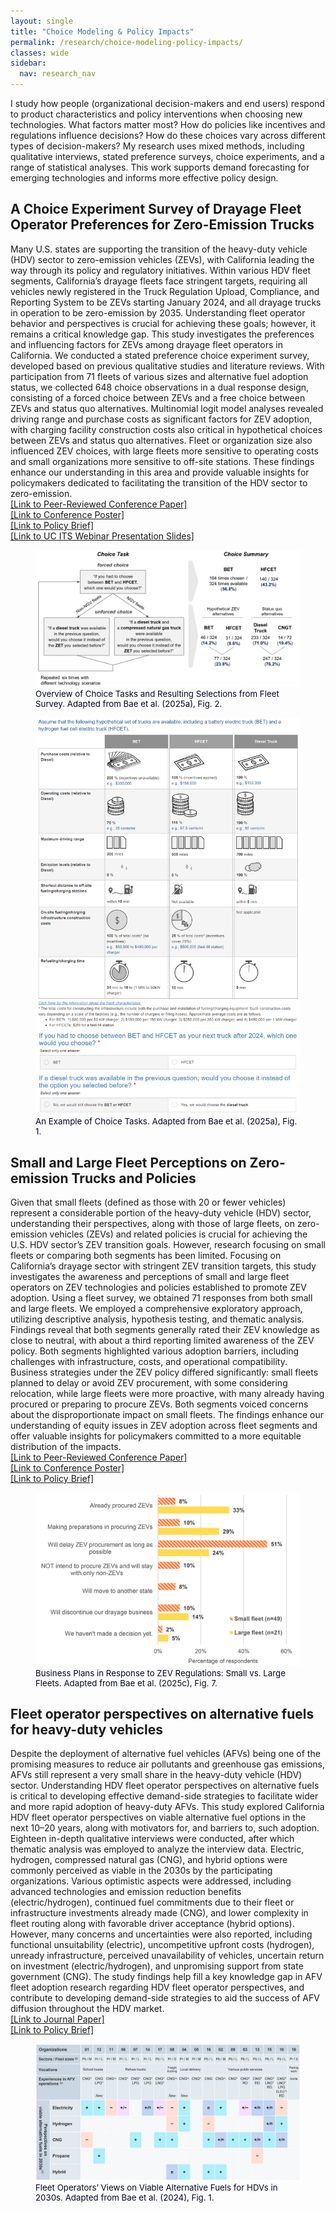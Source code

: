 ```yaml
---
layout: single
title: "Choice Modeling & Policy Impacts"
permalink: /research/choice-modeling-policy-impacts/
classes: wide
sidebar:
  nav: research_nav
---
```


I study how people (organizational decision-makers and end users) respond to product characteristics and policy interventions when choosing new technologies. What factors matter most? How do policies like incentives and regulations influence decisions? How do these choices vary across different types of decision-makers? My research uses mixed methods, including qualitative interviews, stated preference surveys, choice experiments, and a range of statistical analyses. This work supports demand forecasting for emerging technologies and informs more effective policy design.

## A Choice Experiment Survey of Drayage Fleet Operator Preferences for Zero-Emission Trucks
Many U.S. states are supporting the transition of the heavy-duty vehicle (HDV) sector to zero-emission vehicles (ZEVs), with California leading the way through its policy and regulatory initiatives. Within various HDV fleet segments, California’s drayage fleets face stringent targets, requiring all vehicles newly registered in the Truck Regulation Upload, Compliance, and Reporting System to be ZEVs starting January 2024, and all drayage trucks in operation to be zero-emission by 2035. Understanding fleet operator behavior and perspectives is crucial for achieving these goals; however, it remains a critical knowledge gap. This study investigates the preferences and influencing factors for ZEVs among drayage fleet operators in California. We conducted a stated preference choice experiment survey, developed based on previous qualitative studies and literature reviews. With participation from 71 fleets of various sizes and alternative fuel adoption status, we collected 648 choice observations in a dual response design, consisting of a forced choice between ZEVs and a free choice between ZEVs and status quo alternatives. Multinomial logit model analyses revealed driving range and purchase costs as significant factors for ZEV adoption, with charging facility construction costs also critical in hypothetical choices between ZEVs and status quo alternatives. Fleet or organization size also influenced ZEV choices, with large fleets more sensitive to operating costs and small organizations more sensitive to off-site stations. These findings enhance our understanding in this area and provide valuable insights for policymakers dedicated to facilitating the transition of the HDV sector to zero-emission.  
[[Link to Peer-Reviewed Conference Paper]](https://escholarship.org/uc/item/2sf928j3)  
[[Link to Conference Poster]](/assets/images/trb-poster-choice-experiment-bae2025a.png)  
[[Link to Policy Brief]](https://doi.org/10.7922/G2DZ06NP)  
[[Link to UC ITS Webinar Presentation Slides]](/assets/files/ucits-webinar-presentation-bae2024.pdf)

<figure>
  <img src="/assets/images/choice-task-overview-bae2025a.png" alt="Overview of Choice Tasks and Resulting Selections from Fleet Survey" class="zoom--enabled">
  <figcaption style="font-size: 0.95em; color: #050821;">Overview of Choice Tasks and Resulting Selections from Fleet Survey. Adapted from Bae et al. (2025a), Fig. 2.</figcaption>
</figure>

<figure>
  <img src="/assets/images/choice-task-example-bae2025a.png" alt="An Example of Choice Tasks" class="zoom--enabled">
  <figcaption style="font-size: 0.95em; color: #050821;">An Example of Choice Tasks. Adapted from Bae et al. (2025a), Fig. 1.</figcaption>
</figure>

## Small and Large Fleet Perceptions on Zero-emission Trucks and Policies
Given that small fleets (defined as those with 20 or fewer vehicles) represent a considerable portion of the heavy-duty vehicle (HDV) sector, understanding their perspectives, along with those of large fleets, on zero-emission vehicles (ZEVs) and related policies is crucial for achieving the U.S. HDV sector’s ZEV transition goals. However, research focusing on small fleets or comparing both segments has been limited. Focusing on California’s drayage sector with stringent ZEV transition targets, this study investigates the awareness and perceptions of small and large fleet operators on ZEV technologies and policies established to promote ZEV adoption.  Using a fleet survey, we obtained 71 responses from both small and large fleets. We employed a comprehensive exploratory approach, utilizing descriptive analysis, hypothesis testing, and thematic analysis. Findings reveal that both segments generally rated their ZEV knowledge as close to neutral, with about a third reporting limited awareness of the ZEV policy. Both segments highlighted various adoption barriers, including challenges with infrastructure, costs, and operational compatibility. Business strategies under the ZEV policy differed significantly: small fleets planned to delay or avoid ZEV procurement, with some considering relocation, while large fleets were more proactive, with many already having procured or preparing to procure ZEVs. Both segments voiced concerns about the disproportionate impact on small fleets. The findings enhance our understanding of equity issues in ZEV adoption across fleet segments and offer valuable insights for policymakers committed to a more equitable distribution of the impacts.  
[[Link to Peer-Reviewed Conference Paper]](https://escholarship.org/uc/item/3xq588x4)  
[[Link to Conference Poster]](/assets/images/trb-poster-small-and-large-fleets-zet-policies-bae2025b.png)  
[[Link to Policy Brief]](https://doi.org/10.7922/G2DZ06NP)  

<figure>
  <img src="/assets/images/zev-policy-business-plans-bae2025b.png" alt="Business Plans in Response to ZEV Policy: Small vs. Large Fleets" class="zoom--enabled">
  <figcaption style="font-size: 0.95em; color: #050821;">Business Plans in Response to ZEV Regulations: Small vs. Large Fleets. Adapted from Bae et al. (2025c), Fig. 7.</figcaption>
</figure>

## Fleet operator perspectives on alternative fuels for heavy-duty vehicles
Despite the deployment of alternative fuel vehicles (AFVs) being one of the promising measures to reduce air pollutants and greenhouse gas emissions, AFVs still represent a very small share in the heavy-duty vehicle (HDV) sector. Understanding HDV fleet operator perspectives on alternative fuels is critical to developing effective demand-side strategies to facilitate wider and more rapid adoption of heavy-duty AFVs. This study explored California HDV fleet operator perspectives on viable alternative fuel options in the next 10–20 years, along with motivators for, and barriers to, such adoption. Eighteen in-depth qualitative interviews were conducted, after which thematic analysis was employed to analyze the interview data. Electric, hydrogen, compressed natural gas (CNG), and hybrid options were commonly perceived as viable in the 2030s by the participating organizations. Various optimistic aspects were addressed, including advanced technologies and emission reduction benefits (electric/hydrogen), continued fuel commitments due to their fleet or infrastructure investments already made (CNG), and lower complexity in fleet routing along with favorable driver acceptance (hybrid options). However, many concerns and uncertainties were also reported, including functional unsuitability (electric), uncompetitive upfront costs (hydrogen), unready infrastructure, perceived unavailability of vehicles, uncertain return on investment (electric/hydrogen), and unpromising support from state government (CNG). The study findings help fill a key knowledge gap in AFV fleet adoption research regarding HDV fleet operator perspectives, and contribute to developing demand-side strategies to aid the success of AFV diffusion throughout the HDV market.  
[[Link to Journal Paper]](https://doi.org/10.1016/j.tranpol.2024.01.023)  
[[Link to Policy Brief]](https://doi.org/10.7922/G2PG1Q3R)  

<figure>
  <img src="/assets/images/afv-preference-2030s-bae2024.png" alt="Fleet Operators’ Views on Viable Alternative Fuels for HDVs in 2030s" class="zoom--enabled">
  <figcaption style="font-size: 0.95em; color: #050821;">Fleet Operators’ Views on Viable Alternative Fuels for HDVs in 2030s. Adapted from Bae et al. (2024), Fig. 1.</figcaption>
</figure>